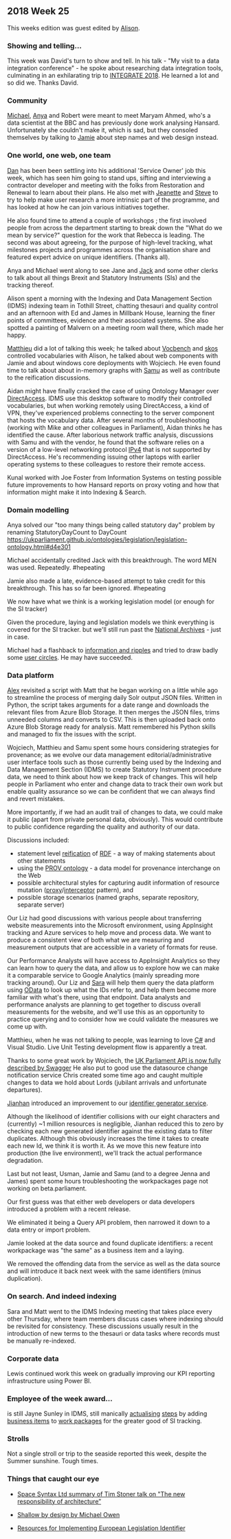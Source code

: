 ## 2018 Week 25

This weeks edition was guest edited by [Alison](https://twitter.com/oliala).

### Showing and telling...

This week was David's turn to show and tell. In his talk - "My visit to a data integration conference" - he spoke about researching data integration tools, culminating in an exhilarating trip to [INTEGRATE 2018](https://www.biztalk360.com/integrate-2018/). He learned a lot and so did we. Thanks David.

### Community

[Michael](https://twitter.com/fantasticlife), [Anya](https://twitter.com/bitten_) and Robert were meant to meet Maryam Ahmed, who's a data scientist at the BBC and has previously done work analysing Hansard. Unfortunately she couldn't make it, which is sad, but they consoled themselves by talking to [Jamie](https://twitter.com/oddtype) about step names and web design instead.

### One world, one web, one team

[Dan](https://twitter.com/dasbarrett) has been been settling into his additional 'Service Owner' job this week, which has seen him going to stand ups, sifting and interviewing a contractor developer and meeting with the folks from Restoration and Renewal to learn about their plans. He also  met with [Jeanette](@clementgraphics) and [Steve](https://twitter.com/steve_bromley) to try to help make user research a more intrinsic part of the programme, and has looked at how he can join various initiatives together.

He also found time to attend a couple of workshops ; the first involved  people from across the department starting to break down the "What do we mean by service?" question for the work that Rebecca is leading.
The second was about agreeing, for the purpose of high-level tracking, what milestones projects and programmes across the organisation share and featured expert advice on unique identifiers. (Thanks all).

Anya and Michael went along to see Jane and [Jack](https://twitter.com/jackpdent) and some other clerks to talk about all things Brexit and Statutory Instruments (SIs) and the tracking thereof.

Alison spent a morning with the Indexing and Data Management Section (IDMS) indexing team in Tothill Street, chatting thesauri and quality control and an afternoon with Ed and James in Millbank House, learning the finer points of committees, evidence and their associated systems. She also spotted a painting of Malvern on a meeting room wall there, which made her happy.

[Matthieu](https://twitter.com/cognithive) did a lot of talking this week; he talked about [Vocbench](http://vocbench.uniroma2.it/) and [skos](https://www.w3.org/2004/02/skos/) controlled vocabularies with Alison, he talked about web components with Jamie and about windows core deployments with Wojciech. He even found time to talk about about in-memory graphs with [Samu](https://twitter.com/langsamu) as well as contribute to the reification discussions.

Aidan might have finally cracked the case of using Ontology Manager over [DirectAccess](https://en.wikipedia.org/wiki/DirectAccess). IDMS use this desktop software to modify their controlled vocabularies, but
when working remotely using DirectAccess, a kind of VPN, they've experienced problems connecting to the server component that hosts the vocabulary data.
After several months of troubleshooting (working with Mike and other colleagues in Parliament), Aidan thinks he has identified the cause. After laborious network traffic analysis, discussions with Samu and with the vendor, he found that the software relies on a version of a low-level networking protocol [IPv4](https://en.wikipedia.org/wiki/IPv4) that is not supported by DirectAccess. He's recommending issuing other laptops with earlier operating systems to these colleagues to restore their remote access.

Kunal worked with Joe Foster from Information Systems on testing possible future improvements to how Hansard reports on proxy voting and how that information might make it into Indexing & Search.


### Domain modelling

Anya solved our "too many things being called statutory day" problem  by renaming StatutoryDayCount to DayCount https://ukparliament.github.io/ontologies/legislation/legislation-ontology.html#d4e301

Michael accidentally credited Jack with this breakthrough. The word MEN was used. Repeatedly. #hepeating

Jamie also made a late, evidence-based attempt to take credit for this breakthrough. This has so far been ignored. #hepeating

We now have what we think is a working legislation model (or enough for the SI tracker)

Given the procedure, laying and legislation models we think everything is covered for the SI tracker. but we'll still run past the [National Archives](http://www.nationalarchives.gov.uk/) - just in case.

Michael had a flashback to [information and ripples](http://www.cityofsound.com/blog/2004/07/ripples_or_the_.html) and tried to draw badly some [user circles](https://twitter.com/fantasticlife/status/1009802788145188865). He may have succeeded.


### Data platform

[Alex](https://twitter.com/alexedwardh) revisited a script with Matt that he began working on a little while ago to streamline the process of merging daily Solr output JSON files. Written in Python, the script takes arguments for a date range and downloads the relevant files from Azure Blob Storage. It then merges the JSON files, trims unneeded columns and converts to CSV. This is then uploaded back onto Azure Blob Storage ready for analysis.
Matt remembered his Python skills and managed to fix the issues with the script.

Wojciech, Matthieu and Samu spent some hours considering strategies for provenance; as we evolve our data management editorial/administrative user interface tools such as those currently being used by the Indexing and Data Management Section (IDMS) to create Statutory Instrument procedure data, we need to think about how we keep track of changes. This will help people in Parliament who enter and change data to track their own work but enable quality assurance so we can be confident that we can always find and revert mistakes.

More importantly, if we had an audit trail of changes to data, we could make it public (apart from private personal data, obviously). This would contribute to public confidence regarding the quality and authority of our data.

Discussions included:

- statement level [reification](https://www.w3.org/TR/rdf-primer/#reification) of [RDF](https://www.w3.org/RDF/) - a way of making statements about other statements
- using the [PROV ontology](https://www.w3.org/TR/2013/NOTE-prov-primer-20130430/#intuitive-overview-of-prov) - a data model for provenance interchange on the Web
- possible architectural styles for capturing audit information of resource mutation ([proxy](https://en.wikipedia.org/wiki/Proxy_pattern)/[interceptor](https://en.wikipedia.org/wiki/Interceptor_pattern) pattern), and
- possible storage scenarios (named graphs, separate repository, separate server)

Our Liz had good discussions with various people about transferring website measurements into the Microsoft environment, using AppInsight tracking and Azure services to help move and process data. We want to produce a consistent view of both what we are measuring and measurement outputs that are accessible in a variety of formats for reuse.

Our Performance Analysts will have access to AppInsight Analytics so they can learn how to query the data, and allow us to explore how we can make it a comparable service to Google Analytics (mainly spreading more tracking around). Our Liz and [Sara](https://twitter.com/sarafreis) will help them query the data platform using [OData](http://www.odata.org/) to look up what the IDs refer to, and help them become more familiar with what's there, using that endpoint. Data analysts and performance analysts  are planning to get together to discuss overall measurements for the website, and we'll use this as an opportunity to practice querying and to consider how we could validate the measures we come up with.

Matthieu, when he was not talking to people, was learning to love [C#](https://en.wikipedia.org/wiki/C_Sharp_(programming_language)) and Visual Studio. Live Unit Testing development flow is apparently a treat.

Thanks to some great work by Wojciech, the [UK Parliament API is now fully described by Swagger](https://twitter.com/langsamu/status/1010143705167290368)
He also put to good use the datasource change notification service Chris created some time ago and caught multiple changes to data we hold about Lords (jubilant arrivals and unfortunate departures).

[Jianhan](https://twitter.com/jianhanzhu) introduced an improvement to our [identifier generator service](https://www.slideshare.net/UKParliData/data-platform-id-generation).

Although the likelihood of identifier collisions with our eight characters and (currently) ~1 million resources is negligible, Jianhan reduced this to zero by checking each new generated identifier against the existing data to filter duplicates. Although this obviously increases the time it takes to create each new Id, we think it is worth it. As we move this new feature into production (the live environment), we'll track the actual performance degradation.

Last but not least, Usman, Jamie and Samu (and to a degree Jenna and James) spent some hours troubleshooting the workpackages page not working on beta.parliament.

Our first guess was that either web developers or data developers introduced a problem with a recent release.

We eliminated it being a Query API problem, then narrowed it down to a data entry or import problem.

Jamie looked at the data source and found duplicate identifiers: a recent workpackage was "the same" as a business item and a laying.

We removed the offending data from the service as well as the data source and will introduce it back next week with the same identifiers (minus duplication).

### On search. And indeed indexing

Sara and Matt went to the IDMS Indexing meeting that takes place every other Thursday, where team members discuss cases where indexing should be revisited for consistency. These discussions usually result in the introduction of new terms to the thesauri or data tasks where records must be manually re-indexed.


### Corporate data

Lewis continued work this week on gradually improving our KPI reporting infrastructure using Power BI.


### Employee of the week award...

is still Jayne Sunley in IDMS, still manically [actualising](https://ukparliament.github.io/ontologies/procedure/procedure-ontology.html#d4e22) [steps](https://ukparliament.github.io/ontologies/procedure/procedure-ontology.html#d4e272) by adding [business items](https://ukparliament.github.io/ontologies/procedure/procedure-ontology.html#d4e193) to [work packages](https://ukparliament.github.io/ontologies/procedure/procedure-ontology.html#d4e284) for the greater good of SI tracking.

### Strolls

Not a single stroll or trip to the seaside reported this week, despite the Summer sunshine. Tough times.

### Things that caught our eye

* [Space Syntax Ltd summary of Tim Stoner talk on "The new responsibility of architecture”](https://twitter.com/space_syntax/status/1009412696276717569)

* [Shallow by design by Michael Owen](https://medium.com/@1mikeowen/shallow-by-design-bf87d1a6bf67?source=linkShare-4cd140afefc2-1529614696)

* [Resources for Implementing European Legislation Identifier](https://eur-lex.europa.eu/eli-register/resources.html)













```
